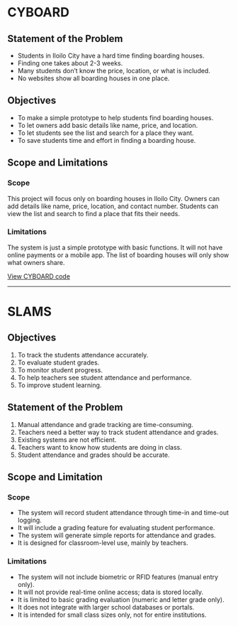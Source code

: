 # CYBOARD

## Statement of the Problem

- Students in Iloilo City have a hard time finding boarding houses.
- Finding one takes about 2-3 weeks.
- Many students don’t know the price, location, or what is included.
- No websites show all boarding houses in one place.

## Objectives

- To make a simple prototype to help students find boarding houses.
- To let owners add basic details like name, price, and location.
- To let students see the list and search for a place they want.
- To save students time and effort in finding a boarding house.

## Scope and Limitations

### Scope

This project will focus only on boarding houses in Iloilo City. Owners can add details like name, price, location, and contact number. Students can view the list and search to find a place that fits their needs.

### Limitations

The system is just a simple prototype with basic functions. It will not have online payments or a mobile app. The list of boarding houses will only show what owners share.

[View CYBOARD code](./htmljs/cyboard.html)

---

# SLAMS

## Objectives

1. To track the students attendance accurately.
2. To evaluate student grades.
3. To monitor student progress.
4. To help teachers see student attendance and performance.
5. To improve student learning.

## Statement of the Problem

1. Manual attendance and grade tracking are time-consuming.
2. Teachers need a better way to track student attendance and grades.
3. Existing systems are not efficient.
4. Teachers want to know how students are doing in class.
5. Student attendance and grades should be accurate.

## Scope and Limitation

### Scope

- The system will record student attendance through time-in and time-out logging.
- It will include a grading feature for evaluating student performance.
- The system will generate simple reports for attendance and grades.
- It is designed for classroom-level use, mainly by teachers.

### Limitations

- The system will not include biometric or RFID features (manual entry only).
- It will not provide real-time online access; data is stored locally.
- It is limited to basic grading evaluation (numeric and letter grade only).
- It does not integrate with larger school databases or portals.
- It is intended for small class sizes only, not for entire institutions.

